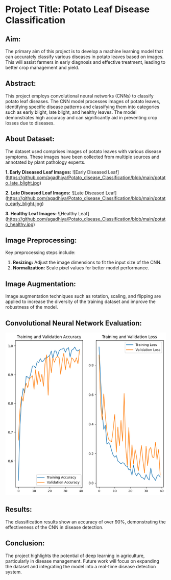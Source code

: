 
# Project Title: Potato Leaf Disease Classification

## Aim:
The primary aim of this project is to develop a machine learning model that can accurately classify various diseases in potato leaves based on images. This will assist farmers in early diagnosis and effective treatment, leading to better crop management and yield.

## Abstract:
This project employs convolutional neural networks (CNNs) to classify potato leaf diseases. The CNN model processes images of potato leaves, identifying specific disease patterns and classifying them into categories such as early blight, late blight, and healthy leaves. The model demonstrates high accuracy and can significantly aid in preventing crop losses due to diseases.

## About Dataset:
The dataset used comprises images of potato leaves with various disease symptoms. These images have been collected from multiple sources and annotated by plant pathology experts.

**1. Early Diseased Leaf Images:**
![Early Diseased Leaf] (https://github.com/agadhiya/Potato_disease_Classification/blob/main/potato_late_blight.jpg)


**2. Late Diseased Leaf Images:**
![Late Diseased Leaf] (https://github.com/agadhiya/Potato_disease_Classification/blob/main/potato_early_blight.jpg)


**3. Healthy Leaf Images:**
![Healthy Leaf] (https://github.com/agadhiya/Potato_disease_Classification/blob/main/potato_healthy.jpg)

## Image Preprocessing:
Key preprocessing steps include:
1. **Resizing:** Adjust the image dimensions to fit the input size of the CNN.
2. **Normalization:** Scale pixel values for better model performance.

## Image Augmentation:
Image augmentation techniques such as rotation, scaling, and flipping are applied to increase the diversity of the training dataset and improve the robustness of the model.

## Convolutional Neural Network Evaluation:
![model](https://github.com/agadhiya/Potato_disease_Classification/blob/main/result.png)

## Results:
The classification results show an accuracy of over 90%, demonstrating the effectiveness of the CNN in disease detection.

## Conclusion:
The project highlights the potential of deep learning in agriculture, particularly in disease management. Future work will focus on expanding the dataset and integrating the model into a real-time disease detection system.
